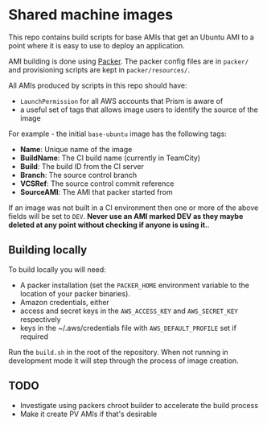 Shared machine images
=====================

This repo contains build scripts for base AMIs that get an Ubuntu AMI to a point
where it is easy to use to deploy an application.

AMI building is done using [Packer](https://packer.io/). The packer config files
are in `packer/` and provisioning scripts are kept in `packer/resources/`.

All AMIs produced by scripts in this repo should have:
 - `LaunchPermission` for all AWS accounts that Prism is aware of
 - a useful set of tags that allows image users to identify the source of the
   image

For example - the initial `base-ubuntu` image has the following tags:
 - **Name**: Unique name of the image
 - **BuildName**: The CI build name (currently in TeamCity)
 - **Build**: The build ID from the CI server
 - **Branch**: The source control branch
 - **VCSRef**: The source control commit reference
 - **SourceAMI**: The AMI that packer started from

If an image was not built in a CI environment then one or more of the above
fields will be set to `DEV`. **Never use an AMI marked DEV as they maybe deleted
at any point without checking if anyone is using it.**.

Building locally
----------------

To build locally you will need:
 - A packer installation (set the `PACKER_HOME` environment variable to the
   location of your packer binaries).
 - Amazon credentials, either
  - access and secret keys in the `AWS_ACCESS_KEY` and `AWS_SECRET_KEY`
    respectively
  - keys in the ~/.aws/credentials file with `AWS_DEFAULT_PROFILE` set if
    required

Run the `build.sh` in the root of the repository. When not running in
development mode it will step through the process of image creation.

TODO
----

 - Investigate using packers chroot builder to accelerate the build process
 - Make it create PV AMIs if that's desirable
